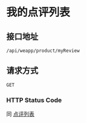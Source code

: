# 我的点评列表

## 接口地址

`/api/weapp/product/myReview`

## 请求方式

`GET`

### HTTP Status Code

同 [点评列表](../点评/点评列表.md)
